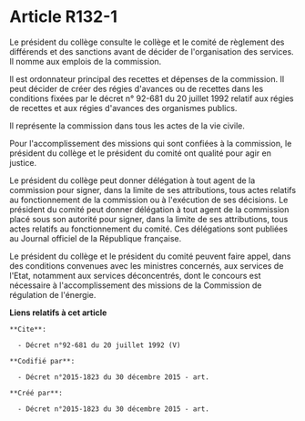 # Article R132-1

Le président du collège consulte le collège et le comité de règlement des différends et des sanctions avant de décider de
l'organisation des services. Il nomme aux emplois de la commission.

Il est ordonnateur principal des recettes et dépenses de la commission. Il peut décider de créer des régies d'avances ou de
recettes dans les conditions fixées par le décret n° 92-681 du 20 juillet 1992 relatif aux régies de recettes et aux régies
d'avances des organismes publics.

Il représente la commission dans tous les actes de la vie civile.

Pour l'accomplissement des missions qui sont confiées à la commission, le président du collège et le président du comité ont
qualité pour agir en justice.

Le président du collège peut donner délégation à tout agent de la commission pour signer, dans la limite de ses attributions,
tous actes relatifs au fonctionnement de la commission ou à l'exécution de ses décisions. Le président du comité peut donner
délégation à tout agent de la commission placé sous son autorité pour signer, dans la limite de ses attributions, tous actes
relatifs au fonctionnement du comité. Ces délégations sont publiées au Journal officiel de la République française.

Le président du collège et le président du comité peuvent faire appel, dans des conditions convenues avec les ministres
concernés, aux services de l'Etat, notamment aux services déconcentrés, dont le concours est nécessaire à l'accomplissement
des missions de la Commission de régulation de l'énergie.

**Liens relatifs à cet article**

	**Cite**:

	  - Décret n°92-681 du 20 juillet 1992 (V)

	**Codifié par**:

	  - Décret n°2015-1823 du 30 décembre 2015 - art.

	**Créé par**:

	  - Décret n°2015-1823 du 30 décembre 2015 - art.
